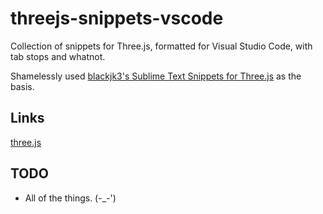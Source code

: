 # threejs-snippets-vscode
Collection of snippets for Three.js, formatted for Visual Studio Code, with tab stops and whatnot.


Shamelessly used [blackjk3's Sublime Text Snippets for Three.js](https://github.com/blackjk3/threejs-sublime) as the basis. 

## Links
[three.js](https://github.com/mrdoob/three.js)

## TODO
- All of the things. (-_-')
